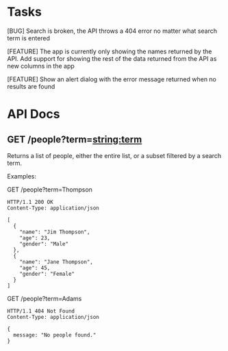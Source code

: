 Tasks
=====

[BUG] Search is broken, the API throws a 404 error no matter what search term is entered

[FEATURE] The app is currently only showing the names returned by the API. Add support for showing the rest of the data returned from the API as new columns in the app

[FEATURE] Show an alert dialog with the error message returned when no results are found

API Docs
========

GET /people?term=<string:term>
------------------------------

Returns a list of people, either the entire list, or a subset
filtered by a search term.

Examples:

GET /people?term=Thompson

  ```
  HTTP/1.1 200 OK
  Content-Type: application/json

  [
    {
      "name": "Jim Thompson",
      "age": 23,
      "gender": "Male"
    },
    {
      "name": "Jane Thompson",
      "age": 45,
      "gender": "Female"
    }
  ]
  ```

GET /people?term=Adams
  
  ```
  HTTP/1.1 404 Not Found
  Content-Type: application/json

  {
    message: "No people found."
  }
  ```